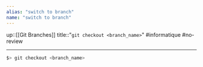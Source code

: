 ```yaml
---
alias: "switch to branch"
name: "switch to branch"
---
```

up::[[Git Branches]]
title::"`git checkout <branch_name>`"
#informatique #no-review 

----

```bash
$> git checkout <branch_name>
```